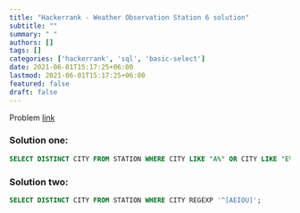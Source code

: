 ```yaml
---
title: "Hackerrank - Weather Observation Station 6 solution"
subtitle: ""
summary: " "
authors: []
tags: []
categories: ['hackerrank', 'sql', 'basic-select']
date: 2021-06-01T15:17:25+06:00
lastmod: 2021-06-01T15:17:25+06:00
featured: false
draft: false
---
```

Problem [link](https://www.hackerrank.com/challenges/weather-observation-station-6)

### Solution one:

```sql
SELECT DISTINCT CITY FROM STATION WHERE CITY LIKE "A%" OR CITY LIKE "E%" OR CITY LIKE "I%" OR CITY LIKE "O%" OR CITY LIKE "U%";
```

### Solution two:

```sql
SELECT DISTINCT CITY FROM STATION WHERE CITY REGEXP '^[AEIOU]';
```

